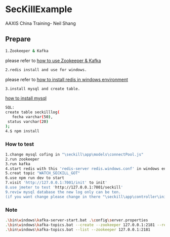 # SecKillExample

AAXIS China Training- Neil Shang

## Prepare
```bash
1.Zookeeper & Kafka 
```
please refer to  [how to use Zookeeper & Kafka ](https://blog.csdn.net/u010054969/article/details/70241478)
```bash
2.redis install and use for windows.
```
please refer to  [how to install redis in windows environment ](https://www.cnblogs.com/M-LittleBird/p/5902850.html)
```bash
3.install mysql and create table.
```
 [how to install mysql ](https://blog.csdn.net/wokaowokaowokao12345/article/details/76736152)
```bash
SQL:  
create table seckilllog(
   fecha varchar(50),
 status varchar(20)
);
4.$ npm install 
```

### How to test
```bash
1.change mysql cofing in "\seckill\app\models\connectPool.js"
2.run zookeeper
3.run kafka
4.start redis with this 'redis-server redis.windows.conf' in windows environment.
5.creat topic "WATCH_SECKILL_GOT"
6.use npm run dev to start
7.visit 'http://127.0.0.1:7001/init' to init'
8.use jmeter to test 'http://127.0.0.1:7001/seckill'
9.reviw mysql database the new log only can be ten.
(if you want change please change in there "\seckill\app\controller\inintController.js")
```

### Note
```bash
.\bin\windows\kafka-server-start.bat .\config\server.properties
.\bin\windows\kafka-topics.bat --create --zookeeper 127.0.0.1:2181 --replication-factor 1 --partitions 1 --topic WATCH_SECKILL_GOT
.\bin\windows\kafka-topics.bat --list --zookeeper 127.0.0.1:2181
```

